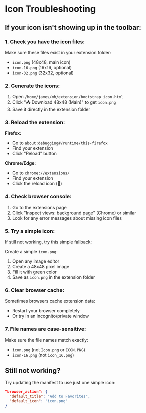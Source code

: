 # Icon Troubleshooting

## If your icon isn't showing up in the toolbar:

### 1. Check you have the icon files:
Make sure these files exist in your extension folder:
- `icon.png` (48x48, main icon)
- `icon-16.png` (16x16, optional)
- `icon-32.png` (32x32, optional)

### 2. Generate the icons:
1. Open `/home/james/mh/extension/bootstrap_icon.html`
2. Click "📥 Download 48x48 (Main)" to get `icon.png`
3. Save it directly in the extension folder

### 3. Reload the extension:
**Firefox:**
- Go to `about:debugging#/runtime/this-firefox`
- Find your extension
- Click "Reload" button

**Chrome/Edge:**
- Go to `chrome://extensions/`
- Find your extension
- Click the reload icon (🔄)

### 4. Check browser console:
1. Go to the extensions page
2. Click "Inspect views: background page" (Chrome) or similar
3. Look for any error messages about missing icon files

### 5. Try a simple icon:
If still not working, try this simple fallback:

Create a simple `icon.png`:
1. Open any image editor
2. Create a 48x48 pixel image
3. Fill it with green color
4. Save as `icon.png` in the extension folder

### 6. Clear browser cache:
Sometimes browsers cache extension data:
- Restart your browser completely
- Or try in an incognito/private window

### 7. File names are case-sensitive:
Make sure the file names match exactly:
- `icon.png` (not `Icon.png` or `ICON.PNG`)
- `icon-16.png` (not `icon_16.png`)

## Still not working?
Try updating the manifest to use just one simple icon:

```json
"browser_action": {
  "default_title": "Add to Favorites",
  "default_icon": "icon.png"
}
```